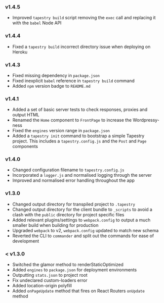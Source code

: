### v1.4.5
* Improved `tapestry build` script removing the `exec` call and replacing it with the `babel` Node API 

### v1.4.4
* Fixed a `tapestry build` incorrect directory issue when deploying on Heroku

### v1.4.3
* Fixed missing dependency in `package.json`
* Fixed inexplicit `babel` reference in `tapestry build` command
* Added `npm` version badge to `README.md`

### v1.4.1
* Added a set of basic server tests to check responses, proxies and output HTML
* Renamed the `Home` component to `FrontPage` to increase the Wordpressy-ness
* Fixed the `engines` version range in `package.json`
* Added a `tapestry init` command to bootstrap a simple Tapestry project. This includes a `tapestry.config.js` and the `Post` and `Page` components

### v1.4.0
* Changed configuration filename to `tapestry.config.js`
* Incorporated a `logger.js` and normalised logging through the server
* Improved and normalised error handling throughout the app

### v1.3.0
* Changed output directory for transpiled project to `.tapestry`
* Changed output directory for the client bundle to `_scripts` to avoid a clash with the `public` directory for project specific files
* Added relevant plugins/settings to `webpack.config` to output a much smaller build when building for production
* Upgraded `webpack` to v2, `webpack.config` updated to match new schema
* Reverted the CLI to `commander` and split out the commands for ease of development

### < v1.3.0
* Switched the glamor method to renderStaticOptimized
* Added `engines` to `package.json` for deployment environments
* Outputting `stats.json` to project root
* Fix undeclared custom-loaders error
* Added location-origin polyfill
* Added `onPageUpdate` method that fires on React Routers `onUpdate` method
